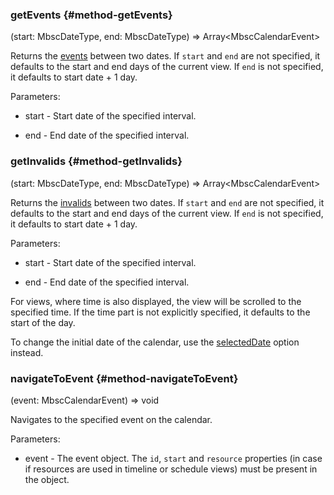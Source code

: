 
### getEvents {#method-getEvents}

(start: MbscDateType, end: MbscDateType) => Array&lt;MbscCalendarEvent&gt;


Returns the [events](#opt-data) between two dates. If `start` and `end` are not specified,
it defaults to the start and end days of the current view.
If `end` is not specified, it defaults to start date + 1 day.

Parameters:
 - start - Start date of the specified interval.

 - end - End date of the specified interval.


### getInvalids {#method-getInvalids}

(start: MbscDateType, end: MbscDateType) => Array&lt;MbscCalendarEvent&gt;


Returns the [invalids](#opt-invalid) between two dates. If `start` and `end` are not specified,
it defaults to the start and end days of the current view.
If `end` is not specified, it defaults to start date + 1 day.

Parameters:
 - start - Start date of the specified interval.

 - end - End date of the specified interval.




For views, where time is also displayed, the view will be scrolled to the specified time.
If the time part is not explicitly specified, it defaults to the start of the day.

To change the initial date of the calendar, use the [selectedDate](#opt-selectedDate) option instead.
### navigateToEvent {#method-navigateToEvent}

(event: MbscCalendarEvent) => void


Navigates to the specified event on the calendar.

Parameters:
 - event - The event object. The `id`, `start` and `resource` properties (in case if resources
are used in timeline or schedule views) must be present in the object.





